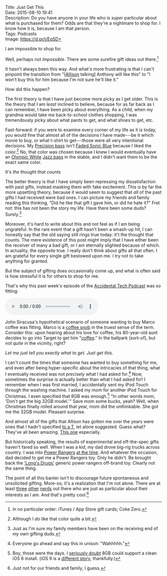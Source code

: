 Title: Just Get This  
Date: 2015-08-10 19:41  
Description: Do you have anyone in your life who is *super* particular about what is purchased for them? Odds are that they're a nightmare to shop for. I know how it is, because I am that person.  
Tags: Podcasts  
Image: https://d.pr/i/EqSD+  

I am impossible to shop for.

Well, perhaps not *impossible*. There are some surefire gift ideas out there.[^1]

It hasn't always been this way. And what's more frustrating is that I can't pinpoint the transition from "[[Allison][1] talking] Anthony will like this" to "I won't buy this for him because I'm not sure he'll like it."

How did this happen?

The first theory is that I have just become more picky as I get older. This is the theory that I am *least* inclined to believe, because for as far back as I can remember, I have been picky about everything. As a child, when my grandma would take me back-to-school clothes shopping, I was tremendously picky about what pants to get, and what shoes to get, etc. 

Fast-forward: if you were to examine every corner of my life as it is today, you would fine that almost all of the decisions I have made---be it which movie to buy, or what t-shirt to get---those were all very intentional decisions. My [Precision bass][2] isn't [Faded Sonic Blue][3] because I liked the color.[^2] No, that color was chosen because I knew I would eventually have an [Olympic White][4] [Jazz bass][5] in the stable, and I didn't want them to be the exact same color.

*It's the thought that counts*
<!-- {.takehome} -->

The better theory is that I have simply been repressing my dissatisfaction with past gifts, instead masking them with fake excitement. This is by far the more upsetting theory, because it would seem to suggest that *all* of the past gifts I had received were bad ones. I can picture my friends and family reading this thinking, "Did he like that gift I gave him, or did he hate it?" Fret not: this has not been the story my life. Have there been some duds? Surely.[^3]

Moreover, it's hard to write about this and not feel as if I am being ungrateful. In the rare event that a gift hasn't been a smash-up hit, I can honestly say that the old saying still rings true today: it't the thought that counts. The mere existence of this post might imply that I have either been the receiver of many a bad gift, or I am eternally slighted because of which. In actuality, the opposite true. I really don't think about gifts all that often. I am grateful for every single gift bestowed upon me. I try not to take anything for granted.

But the subject of gifting does occasionally come up, and what is often said is how stressful it is for others to shop for me.

That's why this past week's episode of the [Accidental Tech Podcast][6] was so fitting:

<audio controls>
	<source src="http://traffic.libsyn.com/atpfm/atp129.mp3#t=1125" type="audio/mpeg" title="ATP episode talking about gifting">
</audio>
	
John Siracusa's hypothetical scenario of someone wanting to buy Marco coffee was fitting. Marco is a [coffee snob][7] in the truest sense of the term. Consider this: upon hearing about his love for coffee, his 80-year-old aunt decides to go into Target to get him "[coffee][8]." In the ballpark (sort-of), but not *quite* in the vicinity, right?

*Let me just tell you exactly what to get. Just get this.*
<!-- {.takehome} -->

I can't count the times that someone has wanted to buy something for me, and even after being hyper-specific about the intricacies of that thing, what I eventually received was not *precisely* what I had asked for.[^4] Now, sometimes the surprise is actually better than what I had asked for! I remember when I was first married, I accidentally sent my iPod Touch through the washing machine. I asked my mom for another iPod Touch for Christmas. I even specified that 8GB was enough.[^5] "In other words mom, 'Don't get the big 32GB model.'" Save mom some bucks, yeah? Well, when Christmas finally rolled around that year, mom did the unthinkable. She got me the 32GB model. Pleasant surprise.

And almost all of the gifts that Allison has gotten me over the years were ones that I hadn't specified [to a T][9], let alone suggested. Guess what? They've all been amazing. [This one][10] especially.

But historically speaking, the results of experimental and off-the-spec gifts haven't fared so well. When I was a kid, my dad drove big-rig trucks across country. I was into [Power Rangers][11] [at the time][12]. And whatever the occasion, dad decided to get me a Power Rangers toy. Only he didn't. Be brought back the ['Long's Drugs'][13] generic power rangers off-brand toy. Clearly not the same thing.

The point of all this banter isn't to discourage future spontaneous and unsolicited gifting. More-so, it's a realization that I'm not alone. There are at least [three][14] [other][15] [nerds][16] out there who are just as particular about their interests as I am. And that's pretty cool.[^6]

[^1]: In no particular order: iTunes / App Store gift cards; Coke Zero.
[^2]: Although I *do* like that color quite a bit.
[^3]: Just as I'm sure my family members have been on the receiving end of my *own* gifting duds.
[^4]: Everyone go ahead and say this in unison: "Wahhhhh."
[^5]: Boy, those were the days. I [seriously doubt][a] 8GB could support a clean iOS 8 install. (iOS 9 is a [different story][a], thankfully.)
[^6]: Just not for our friends and family, I guess.

[a]: http://bgr.com/2015/06/24/16gb-iphone-6s-ios-9-storage-fixes/ "Boy Genius Report on proposed fixes for aforementioned iOS 8 problem"

[1]: http://twitter.com/venusuautumn "Allison on Twitter"
[2]: https://en.wikipedia.org/wiki/Fender_Precision_Bass "Wikipedia: Fender Precision Bass"
[3]: http://www.fender.com/basses/precision-bass/american-vintage-63-precision-bass/0191010872.html#start=1 "Fender American Vintage ' 63 Precision Bass"
[4]: http://www.fender.com/basses/jazz-bass/american-vintage-64-jazz-bass/0191020800.html#start=1 "Fender American Vintage ' 64 Jazz Bass"
[5]: https://en.wikipedia.org/wiki/Fender_Jazz_Bass "Wikipedia: Fender Jazz Bass"
[6]: http://atp.fm/episodes/129 "Accidental Tech Podcast, episode 129"
[7]: https://duckduckgo.com/?q=site%3Amarco.org+coffee "Marco Arment and coffee"
[8]: http://www.target.com/p/starbucks-house-blend-coffee-k-cup-16-ct/-/A-14013860 "Starbucks coffee at Target"
[9]: http://www.urbandictionary.com/define.php?term=to+a+T&defid=2892905 "Urban Dictionary for the phrase 'to a t'"
[10]: http://www.hellolumio.com/ "Lumio book light"
[11]: https://en.wikipedia.org/wiki/Power_Rangers "Wikipedia: Power Rangers"
[12]: /2015/2/26/heres-what-youd-get-if-michael-bay-made-a-gritty-power-rangers-movie "Me on the new YouTube Power Rangers 'future'"
[13]: http://www.cvs.com/content/longs "Long's Drugs"
[14]: http://marco.org "Personal blog of ATP co-host, Marco Arment"
[15]: http://caseyliss.com "Personal blog of ATP co-host, Casey Liss"
[16]: http://hypercritical.co "Personal blog of ATP co-host, John Siracusa"